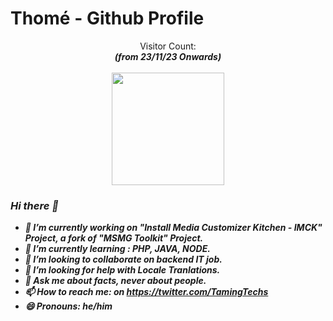 # Thomé - Github Profile

<p align="center"> 
  Visitor Count: <br> <b><i>(from 23/11/23 Onwards)<b><i> <br><br>
  <img src="https://profile-counter.glitch.me/TamingTechs/count.svg" style="width: 180px;"/>
</p>

### Hi there 👋
<!--
**TamingTechs/TamingTechs** is a ✨ _special_ ✨ repository because its `README.md` (this file) appears on your GitHub profile.

Here are some ideas to get you started:
-->

- 🔭 I’m currently working on "Install Media Customizer Kitchen - IMCK" Project, a fork of "MSMG Toolkit" Project.
- 🌱 I’m currently learning :  PHP, JAVA, NODE.
- 👯 I’m looking to collaborate on backend IT job.
- 🤔 I’m looking for help with Locale Tranlations.
- 💬 Ask me about facts, never about people.
- 📫 How to reach me: on https://twitter.com/TamingTechs
- 😄 Pronouns: he/him
<!-- - ⚡ Fun fact: ... -->
